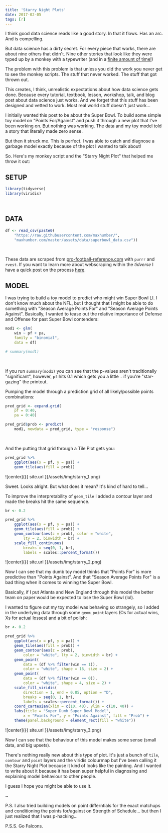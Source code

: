 ```yaml
---
title: 'Starry Night Plots'
date: 2017-02-05
tags: [r]
---
```


I think good data science reads like a good story. In that it flows. Has an arc. And is compelling.

But data science has a dirty secret. For every piece that works, there are about nine others that didn't. Nine other stories that look like they were typed up by a monkey with a typewriter (and in a [finite amount of time!](https://en.wikipedia.org/wiki/Infinite_monkey_theorem))

The problem with this problem is that unless you did the work you never get to see the monkey scripts. The stuff that never worked. The stuff that got thrown out.

This creates, I think, unrealistic expectations about how data science gets done. Because every tutorial, textbook, lesson, workshop, talk, and blog post about data science just works. And we forget that this stuff has been designed and vetted to work. Most real world stuff doesn't just work...

I initially wanted this post to be about the Super Bowl. To build some simple toy model on "Points For/Against" and push it through a new plot that I've been working on. But nothing was working. The data and my toy model told a story that literally made zero sense.

But then it struck me. This is perfect. I was able to catch and diagnose a garbage model exactly because of the plot I wanted to talk about!

So. Here's my monkey script and the "Starry Night Plot" that helped me throw it out:

SETUP
-----

``` r
library(tidyverse)
library(viridis)
```
<br>

DATA
----

``` r
df <- read_csv(paste0(
    "https://raw.githubusercontent.com/maxhumber/",
    "maxhumber.com/master/assets/data/superbowl_data.csv"))
```
<br>

These data are scraped from [pro-football-reference.com](http://www.pro-football-reference.com/) with `purrr` and `rvest`. If you want to learn more about webscraping within the *tidverse* I have a quick post on the process [here](http://maxhumber.com/2017/01/08/vorp-hockey.html).

MODEL
-----

I was trying to build a toy model to predict who might win Super Bowl LI. I don't know much about the NFL, but I thought that I might be able to do something with "Season Average Points For" and "Season Average Points Against". Basically, I wanted to tease out the relative importance of Defense and Offense for past Super Bowl contenders:

``` r
mod1 <- glm(
    win ~ pf + pa,
    family = "binomial",
    data = df)

# summary(mod1)
```
<br>

If you run `summary(mod1)` you can see that the p-values aren't traditionally "significant", however, `pf` hits 0.1 which gets you a little `.` if you're "star-gazing" the printout.

Pumping the model through a prediction grid of all likely/possible points combinations:

``` r
pred_grid <- expand.grid(
    pf = 0:40, 
    pa = 0:40)

pred_grid$prob <- predict(
    mod1, newdata = pred_grid, type = "response")
```
<br>

And the putting that grid through a Tile Plot gets you:

``` r
pred_grid %>% 
    ggplot(aes(x = pf, y = pa)) + 
    geom_tile(aes(fill = prob))
```

![center]({{ site.url }}/assets/img/starry_1.png)

Sweet. Looks alright. But what does it mean? It's kind of hard to tell...

To improve the interpretability of `geom_tile` I added a contour layer and made the breaks hit the same sequence.

``` r
br <- 0.2

pred_grid %>% 
    ggplot(aes(x = pf, y = pa)) + 
    geom_tile(aes(fill = prob)) + 
    geom_contour(aes(z = prob), color = "white", 
        lty = 2, binwidth = br) + 
    scale_fill_continuous(
        breaks = seq(0, 1, br),
        labels = scales::percent_format())
```

![center]({{ site.url }}/assets/img/starry_2.png)

Now I can see that my dumb toy model thinks that "Points For" is more predictive than "Points Against". And that "Season Average Points For" is a bad thing when it comes to winning the Super Bowl.

Basically, if I put Atlanta and New England through this model the better team on paper would be expected to lose the Super Bowl (lol).

I wanted to figure out my toy model was behaving so strangely, so I added in the underlying data through some `geom_point` layers (Os for actual wins, Xs for actual losses) and a bit of polish:

``` r
br <- 0.2

pred_grid %>% 
    ggplot(aes(x = pf, y = pa)) + 
    geom_tile(aes(fill = prob)) + 
    geom_contour(aes(z = prob), 
        color = "white", lty = 2, binwidth = br) +
    geom_point(
        data = (df %>% filter(win == 1)),
        color = "white", shape = 16, size = 2) +
    geom_point(
        data = (df %>% filter(win == 0)),
        color = "white", shape = 4, size = 2) +
    scale_fill_viridis(
        direction = 1, end = 0.85, option = "D", 
        breaks = seq(0, 1, br),
        labels = scales::percent_format()) + 
    coord_cartesian(xlim = c(10, 40), ylim = c(10, 40)) + 
    labs(title = "Super Dumb Super Bowl Model", 
        x = "Points For", y = "Points Against", fill = "Prob") + 
    theme(panel.background = element_rect(fill = "white"))
```

![center]({{ site.url }}/assets/img/starry_3.png)

Now I can see that the behaviour of this model makes some sense (small data, and big upsets).

There's nothing really new about this type of plot. It's just a bunch of `tile`, `contour` and `point` layers and the viridis colourmap but I've been calling it the Starry Night Plot because it kind of looks like the painting. And I wanted to write about it because it has been super helpful in diagnosing and explaining model behaviour to other people.

I guess I hope you might be able to use it.

~

P.S. I also tried building models on point differntials for the exact matchups and conditioning the points for/against on Strength of Schedule... but then I just realized that I was p-hacking...

P.S.S. Go Falcons.
